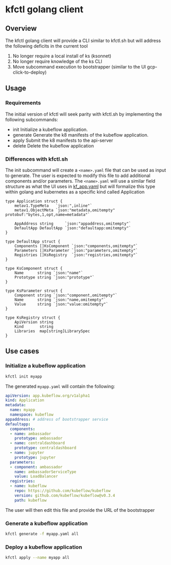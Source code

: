 # kfctl golang client

## Overview

The kfctl golang client will provide a CLI similar to kfctl.sh but will 
address the following deficits in the current tool

1. No longer require a local install of ks (ksonnet)
2. No longer require knowledge of the ks CLI 
3. Move subcommand execution to bootstrapper (similar to the UI gcp-click-to-deploy)

## Usage

### Requirements

The initial version of kfctl will seek parity with kfctl.sh by implementing the following subcommands:
- init            Initialize a kubeflow application.
- generate        Generate the k8 manifests of the kubeflow application.
- apply           Submit the k8 manifests to the api-server
- delete          Delete the kubeflow application

### Differences with kfctl.sh

The init subcommand will create a `<name>.yaml` file that can be used as input to generate.
The user is expected to modify this file to add additional components and/or parameters.
The `<name>.yaml` will use a similar field structure as what the UI uses in [kf_app.yaml](https://github.com/kubeflow/kubeflow/blob/master/components/gcp-click-to-deploy/manifest/kf_app.yaml) but will 
formalize this type within golang and kubernetes as a specific kind called Application 

```golang
type Application struct {
	metav1.TypeMeta   `json:",inline"`
	metav1.ObjectMeta `json:"metadata,omitempty" protobuf:"bytes,1,opt,name=metadata"`

	AppAddress string     `json:"appaddress,omitempty"`
	DefaultApp DefaultApp `json:"defaultapp:omitempty"`
}

type DefaultApp struct {
	Components []KsComponent `json:"components,omitempty"`
	Parameters []KsParameter `json:"parameters,omitempty"`
	Registries []KsRegistry  `json:"registries,omitempty"`
}

type KsComponent struct {
	Name      string `json:"name"`
	Prototype string `json:"prototype"`
}

type KsParameter struct {
	Component string `json:"component,omitempty"`
	Name      string `json:"name,omitempty"`
	Value     string `json:"value:omitempty"`
}

type KsRegistry struct {
	ApiVersion string
	Kind       string
	Libraries  map[string]LibrarySpec
}
```

## Use cases

### Initialize a kubeflow application

```sh
kfctl init myapp 
```

The generated `myapp.yaml` will contain the following:

```yaml
apiVersion: app.kubeflow.org/v1alpha1
kind: Application
metadata:
  name: myapp
  namespace: kubeflow
appaddress: # address of bootstrapper service
defaultapp:
  components:
  - name: ambassador
    prototype: ambassador
  - name: centraldashboard
    prototype: centraldashboard
  - name: jupyter
    prototype: jupyter
  parameters:
  - component: ambassador
    name: ambassadorServiceType
    value: LoadBalancer
  registries:
  - name: kubeflow
    repo: https://github.com/kubeflow/kubeflow
    version: github.com/kubeflow/kubeflow@v0.3.4
    path: kubeflow
```

The user will then edit this file and provide the URL of the bootstrapper

### Generate a kubeflow application

```sh
kfctl generate -f myapp.yaml all
```

### Deploy a kubeflow application

```sh
kfctl apply --name myapp all
```

